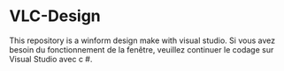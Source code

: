 # VLC-Design
This repository is a winform design make with visual studio.
Si vous avez besoin du fonctionnement de la fenêtre, veuillez continuer le codage sur Visual Studio avec c #.
